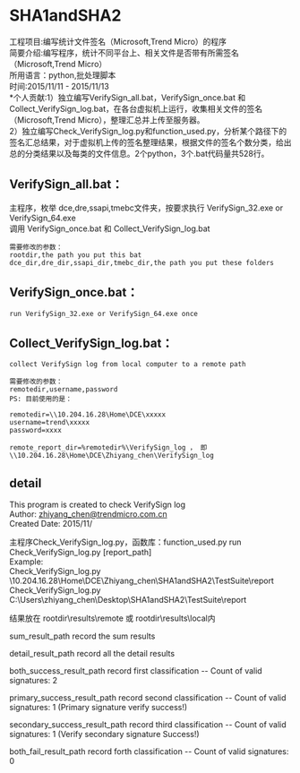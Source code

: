﻿# SHA1andSHA2  

工程项目:编写统计文件签名（Microsoft,Trend Micro）的程序  
简要介绍:编写程序，统计不同平台上、相关文件是否带有所需签名（Microsoft,Trend Micro）  
所用语言：python,批处理脚本  
时间:2015/11/11 - 2015/11/13  
*个人贡献:1）独立编写VerifySign_all.bat，VerifySign_once.bat 和 Collect_VerifySign_log.bat，在各台虚拟机上运行，收集相关文件的签名（Microsoft,Trend Micro），整理汇总并上传至服务器。  
2）独立编写Check_VerifySign_log.py和function_used.py，分析某个路径下的签名汇总结果，对于虚拟机上传的签名整理结果，根据文件的签名个数分类，给出总的分类结果以及每类的文件信息。2个python，3个.bat代码量共528行。  

## VerifySign_all.bat：  
主程序，枚举 dce,dre,ssapi,tmebc文件夹，按要求执行 VerifySign_32.exe or VerifySign_64.exe  
    调用 VerifySign_once.bat 和 Collect_VerifySign_log.bat  

    需要修改的参数：
    rootdir,the path you put this bat  
    dce_dir,dre_dir,ssapi_dir,tmebc_dir,the path you put these folders  

## VerifySign_once.bat：
    run VerifySign_32.exe or VerifySign_64.exe once  

## Collect_VerifySign_log.bat：  
    collect VerifySign log from local computer to a remote path   

    需要修改的参数：
    remotedir,username,password
    PS: 目前使用的是：

    remotedir=\\10.204.16.28\Home\DCE\xxxxx
    username=trend\xxxxx
    password=xxxx

    remote_report_dir=%remotedir%\VerifySign_log ， 即 \\10.204.16.28\Home\DCE\Zhiyang_chen\VerifySign_log

## detail

This program is created to check VerifySign log  
Author:         zhiyang_chen@trendmicro.com.cn  
Created Date:   2015/11/  
 
主程序Check_VerifySign_log.py，函数库：function_used.py
run Check_VerifySign_log.py [report_path]  
Example:  
    Check_VerifySign_log.py   \\10.204.16.28\Home\DCE\Zhiyang_chen\SHA1andSHA2\TestSuite\report  
    Check_VerifySign_log.py   C:\Users\zhiyang_chen\Desktop\SHA1andSHA2\TestSuite\report  

结果放在 rootdir\results\remote 或 rootdir\results\local内  

sum_result_path record the sum results  

detail_result_path record all the detail results  

both_success_result_path record first classification -- Count of valid signatures: 2  

primary_success_result_path record second classification -- Count of valid signatures: 1 (Primary signature verify success!)  

secondary_success_result_path record third classification -- Count of valid signatures: 1 (Verify secondary signature Success!)  

both_fail_result_path record forth classification -- Count of valid signatures: 0  